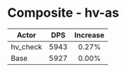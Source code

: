 # Composite - hv-as
| Actor | DPS | Increase |
|---|:---:|:---:|
|hv_check|5943|0.27%|
|Base|5927|0.00%|
